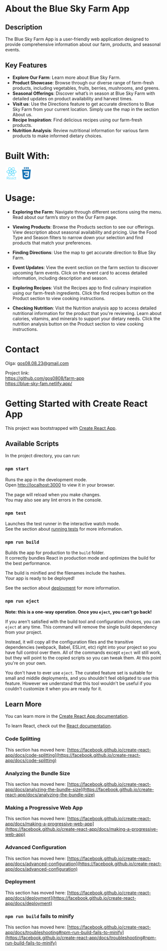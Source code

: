 # About the Blue Sky Farm App

## Description

The Blue Sky Farm App is a user-friendly web application designed to provide comprehensive information about our farm, products, and seasonal events.

## Key Features

- **Explore Our Farm**: Learn more about Blue Sky Farm.
- **Product Showcase**: Browse through our diverse range of farm-fresh products, including vegetables, fruits, berries, mushrooms, and greens.
- **Seasonal Offerings**: Discover what’s in season at Blue Sky Farm with detailed updates on product availability and harvest times.
- **Visit us**: Use the Directions feature to get accurate directions to Blue Sky Farm from your current location. Simply use the map in the section About us.
- **Recipe Inspiration**: Find delicious recipes using our farm-fresh products.
- **Nutrition Analysis**: Review nutritional information for various farm products to make informed dietary choices.

# Built With:

<div >
  <img src="https://github.com/devicons/devicon/blob/master/icons/react/react-original-wordmark.svg" title="React" alt="React" width="40" height="40"/>&nbsp;
  <img src="https://github.com/devicons/devicon/blob/master/icons/css3/css3-plain-wordmark.svg"  title="CSS3" alt="CSS" width="40" height="40"/>&nbsp;
</div>

# Usage:

- **Exploring the Farm**:
  Navigate through different sections using the menu.
  Read about our farm’s story on the Our Farm page.

- **Viewing Products**:
  Browse the Products section to see our offerings.
  View description about seasonal availability and pricing.
  Use the Food Type and Season filters to narrow down your selection and find products that match your preferences.

- **Finding Directions**:
  Use the map to get accurate direction to Blue Sky Farm.

- **Event Updates**:
  View the event section on the farm section to discover upcoming farm events. Click on the event card to access detailed information, including description and season.

- **Exploring Recipes**:
  Visit the Recipes app to find culinary inspiration using our farm-fresh ingredients. Click the find recipes button on the Product section to view cooking instructions.

- **Checking Nutrition**:
  Visit the Nutrition analysis app to access detailed nutritional information for the product that you're reviewing. Learn about calories, vitamins, and minerals to support your dietary needs. Click the nutrition analysis button on the Product section to view cooking instructions.

# Contact

Olga: gos08.08.23@gmail.com

Project link: \
https://github.com/gos0808/farm-app \
https://blue-sky-fam.netlify.app/

# Getting Started with Create React App

This project was bootstrapped with [Create React App](https://github.com/facebook/create-react-app).

## Available Scripts

In the project directory, you can run:

### `npm start`

Runs the app in the development mode.\
Open [http://localhost:3000](http://localhost:3000) to view it in your browser.

The page will reload when you make changes.\
You may also see any lint errors in the console.

### `npm test`

Launches the test runner in the interactive watch mode.\
See the section about [running tests](https://facebook.github.io/create-react-app/docs/running-tests) for more information.

### `npm run build`

Builds the app for production to the `build` folder.\
It correctly bundles React in production mode and optimizes the build for the best performance.

The build is minified and the filenames include the hashes.\
Your app is ready to be deployed!

See the section about [deployment](https://facebook.github.io/create-react-app/docs/deployment) for more information.

### `npm run eject`

**Note: this is a one-way operation. Once you `eject`, you can't go back!**

If you aren't satisfied with the build tool and configuration choices, you can `eject` at any time. This command will remove the single build dependency from your project.

Instead, it will copy all the configuration files and the transitive dependencies (webpack, Babel, ESLint, etc) right into your project so you have full control over them. All of the commands except `eject` will still work, but they will point to the copied scripts so you can tweak them. At this point you're on your own.

You don't have to ever use `eject`. The curated feature set is suitable for small and middle deployments, and you shouldn't feel obligated to use this feature. However we understand that this tool wouldn't be useful if you couldn't customize it when you are ready for it.

## Learn More

You can learn more in the [Create React App documentation](https://facebook.github.io/create-react-app/docs/getting-started).

To learn React, check out the [React documentation](https://reactjs.org/).

### Code Splitting

This section has moved here: [https://facebook.github.io/create-react-app/docs/code-splitting](https://facebook.github.io/create-react-app/docs/code-splitting)

### Analyzing the Bundle Size

This section has moved here: [https://facebook.github.io/create-react-app/docs/analyzing-the-bundle-size](https://facebook.github.io/create-react-app/docs/analyzing-the-bundle-size)

### Making a Progressive Web App

This section has moved here: [https://facebook.github.io/create-react-app/docs/making-a-progressive-web-app](https://facebook.github.io/create-react-app/docs/making-a-progressive-web-app)

### Advanced Configuration

This section has moved here: [https://facebook.github.io/create-react-app/docs/advanced-configuration](https://facebook.github.io/create-react-app/docs/advanced-configuration)

### Deployment

This section has moved here: [https://facebook.github.io/create-react-app/docs/deployment](https://facebook.github.io/create-react-app/docs/deployment)

### `npm run build` fails to minify

This section has moved here: [https://facebook.github.io/create-react-app/docs/troubleshooting#npm-run-build-fails-to-minify](https://facebook.github.io/create-react-app/docs/troubleshooting#npm-run-build-fails-to-minify)
